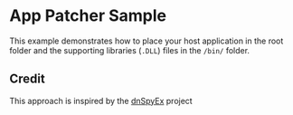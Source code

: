 # App Patcher Sample

This example demonstrates how to place your host application in the root folder and the supporting libraries (`.DLL`) files in the `/bin/` folder.

## Credit

This approach is inspired by the [dnSpyEx](https://github.com/dnSpyEx/dnSpy) project
